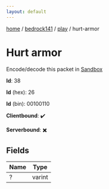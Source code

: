 ```yaml
---
layout: default
---
```


[home](/)  /  [bedrock141](/protocol/bedrock141)  /  [play](/protocol/bedrock141/play)  /  hurt-armor

# Hurt armor

Encode/decode this packet in [Sandbox](../../../sandbox/bedrock141#play.hurt_armor)

**Id**: 38

**Id** (hex): 26

**Id** (bin): 00100110

**Clientbound**: ✔️

**Serverbound**: ✖️

## Fields

Name | Type
---|---
? | varint
